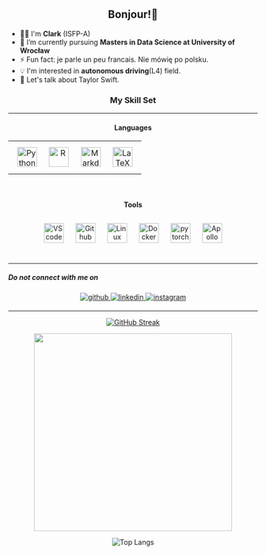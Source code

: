 ## <div align="center">Bonjour!👋</div>  


- 👨‍💻 I'm **Clark** (ISFP-A)
- 🌱 I’m currently pursuing **Masters in Data Science at University of Wrocław**
- ⚡ Fun fact: je parle un peu francais. Nie mówię po polsku.
- 💡 I'm interested in **autonomous driving**(L4) field.
- 💬 Let's talk about Taylor Swift.


<h3 align="center"> My Skill Set </h3>

------
<h4 align="center"> Languages </h4>
<table align="center"><tr>

</td><td valign="top" width="100%">
<!-- ### Backend   -->
<div align="center">
  <a href="https://www.python.org/" target="_blank"><img style="margin: 10px" src="https://profilinator.rishav.dev/skills-assets/python-original.svg" alt="Python" height="40" /></a>
  <a href="https://www.r-project.org/" target="_blank"><img style="margin: 10px" src="https://profilinator.rishav.dev/skills-assets/r.svg" alt="R" height="40" /></a>  
  <!-- <a href="https://www.cplusplus.com/" target="_blank"><img style="margin: 10px" src="https://profilinator.rishav.dev/skills-assets/cplusplus-original.svg" alt="C++" height="50" /></a> -->
  <a href="https://www.markdownguide.org/" target="_blank"><img style="margin: 10px" src="https://upload.wikimedia.org/wikipedia/commons/thumb/4/48/Markdown-mark.svg/2560px-Markdown-mark.svg.png" alt="Markdown" height="40" /></a>
  <a href="https://www.latex-project.org/" target="_blank"><img style="margin: 10px" src="https://profilinator.rishav.dev/skills-assets/latex.png" alt="LaTeX" height="40" /></a>
</div>
</tr></table>
<br/>

<h4 align="center"> Tools </h4>
<div align="center">
  <a href="https://code.visualstudio.com/" target="_blank"><img style="margin: 10px" src="https://upload.wikimedia.org/wikipedia/commons/thumb/9/9a/Visual_Studio_Code_1.35_icon.svg/2048px-Visual_Studio_Code_1.35_icon.svg.png" alt="VScode" height="40" /></a>
  <a href="https://github.com/" target="_blank"><img style="margin: 10px" src="https://cdn.simpleicons.org/github"" alt="Github" height="40" /></a>
  <a href="https://www.linux.org/" target="_blank"><img style="margin: 10px" src="https://profilinator.rishav.dev/skills-assets/linux-original.svg" alt="Linux" height="40" /></a>
  <a href="https://www.docker.com/" target="_blank"><img style="margin: 10px" src="https://profilinator.rishav.dev/skills-assets/docker-original-wordmark.svg" alt="Docker" height="40" /></a>  
  <a href="https://pytorch.org/" target="_blank"><img style="margin: 10px" src="https://profilinator.rishav.dev/skills-assets/pytorch-icon.svg"   alt="pytorch" height="40" /></a>
  <a href="https://www.apollo.auto//" target="_blank"><img style="margin: 10px" src="https://www.apollo.auto/abolo/images/logo.png"   alt="Apollo" height="40" /></a>
</div>
<br/>

-----

##### Do not connect with me on
<div align="center">
<a href="https://github.com/wenjie-hoo" target="_blank">
<img src=https://img.shields.io/badge/github-%2324292e.svg?&style=for-the-badge&logo=github&logoColor=white alt=github style="margin-bottom: 5px;" />
</a>
<a href="https://linkedin.com/in/https://www.linkedin.com/in/wenjie-hu/" target="_blank">
<img src=https://img.shields.io/badge/linkedin-%231E77B5.svg?&style=for-the-badge&logo=linkedin&logoColor=white alt=linkedin style="margin-bottom: 5px;" />
</a>  
<a href="https://www.instagram.com/clark_hoo/" target="_blank">
<img src=https://img.shields.io/badge/instagram-%23000000.svg?&style=for-the-badge&logo=instagram&logoColor=white alt=instagram style="margin-bottom: 5px;" />
</a>
</div>

---
<div align="center">

[![GitHub Streak](https://streak-stats.demolab.com/?user=wenjie-hoo)](https://git.io/streak-stats)

  
  <img src="https://github-readme-stats.vercel.app/api?username=wenjie-hoo&show_icons=true&rank_icon=github" width="400">

![Top Langs](https://github-readme-stats.vercel.app/api/top-langs/?username=wenjie-hoo&layout=compact)
</div>
